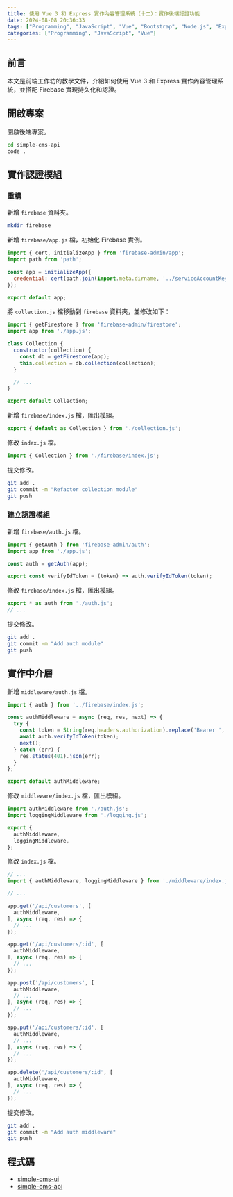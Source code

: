 ```yaml
---
title: 使用 Vue 3 和 Express 實作內容管理系統（十二）：實作後端認證功能
date: 2024-08-08 20:36:33
tags: ["Programming", "JavaScript", "Vue", "Bootstrap", "Node.js", "Express", "Firebase", "Firestore", "CMS"]
categories: ["Programming", "JavaScript", "Vue"]
---
```


## 前言

本文是前端工作坊的教學文件，介紹如何使用 Vue 3 和 Express 實作內容管理系統，並搭配 Firebase 實現持久化和認證。

## 開啟專案

開啟後端專案。

```bash
cd simple-cms-api
code .
```

## 實作認證模組

### 重構

新增 `firebase` 資料夾。

```bash
mkdir firebase
```

新增 `firebase/app.js` 檔，初始化 Firebase 實例。

```js
import { cert, initializeApp } from 'firebase-admin/app';
import path from 'path';

const app = initializeApp({
  credential: cert(path.join(import.meta.dirname, '../serviceAccountKey.json')),
});

export default app;
```

將 `collection.js` 檔移動到 `firebase` 資料夾，並修改如下：

```js
import { getFirestore } from 'firebase-admin/firestore';
import app from './app.js';

class Collection {
  constructor(collection) {
    const db = getFirestore(app);
    this.collection = db.collection(collection);
  }

  // ...
}

export default Collection;
```

新增 `firebase/index.js` 檔，匯出模組。

```js
export { default as Collection } from './collection.js';
```

修改 `index.js` 檔。

```js
import { Collection } from './firebase/index.js';
```

提交修改。

```bash
git add .
git commit -m "Refactor collection module"
git push
```

### 建立認證模組

新增 `firebase/auth.js` 檔。

```js
import { getAuth } from 'firebase-admin/auth';
import app from './app.js';

const auth = getAuth(app);

export const verifyIdToken = (token) => auth.verifyIdToken(token);
```

修改 `firebase/index.js` 檔，匯出模組。

```js
export * as auth from './auth.js';
// ...
```

提交修改。

```bash
git add .
git commit -m "Add auth module"
git push
```

## 實作中介層

新增 `middleware/auth.js` 檔。

```js
import { auth } from '../firebase/index.js';

const authMiddleware = async (req, res, next) => {
  try {
    const token = String(req.headers.authorization).replace('Bearer ', '');
    await auth.verifyIdToken(token);
    next();
  } catch (err) {
    res.status(401).json(err);
  }
};

export default authMiddleware;
```

修改 `middleware/index.js` 檔，匯出模組。

```js
import authMiddleware from './auth.js';
import loggingMiddleware from './logging.js';

export {
  authMiddleware,
  loggingMiddleware,
};
```

修改 `index.js` 檔。

```js
// ...
import { authMiddleware, loggingMiddleware } from './middleware/index.js';

// ...

app.get('/api/customers', [
  authMiddleware,
], async (req, res) => {
  // ...
});

app.get('/api/customers/:id', [
  authMiddleware,
], async (req, res) => {
  // ...
});

app.post('/api/customers', [
  authMiddleware,
  // ...
], async (req, res) => {
  // ...
});

app.put('/api/customers/:id', [
  authMiddleware,
  // ...
], async (req, res) => {
  // ...
});

app.delete('/api/customers/:id', [
  authMiddleware,
], async (req, res) => {
  // ...
});
```

提交修改。

```bash
git add .
git commit -m "Add auth middleware"
git push
```

## 程式碼

- [simple-cms-ui](https://github.com/memochou1993/simple-cms-ui)
- [simple-cms-api](https://github.com/memochou1993/simple-cms-api)
